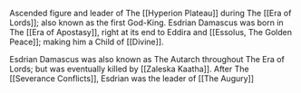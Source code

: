 Ascended figure and leader of The [[Hyperion Plateau]] during The [[Era of Lords]]; also known as the first God-King. Esdrian Damascus was born in The [[Era of Apostasy]], right at its end to Eddira and [[Essolus, The Golden Peace]]; making him a Child of [[Divine]]. 

Esdrian Damascus was also known as The Autarch throughout The Era of Lords; but was eventually killed by [[Zaleska Kaatha]]. After The [[Severance Conflicts]], Esdrian was the leader of [[The Augury]]